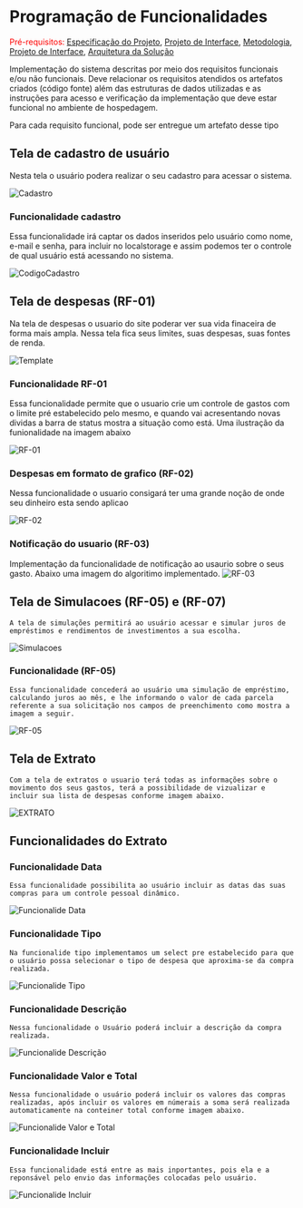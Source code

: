 # Programação de Funcionalidades

<span style="color:red">Pré-requisitos: <a href="2-Especificação do Projeto.md"> Especificação do Projeto</a></span>, <a href="3-Projeto de Interface.md"> Projeto de Interface</a>, <a href="4-Metodologia.md"> Metodologia</a>, <a href="3-Projeto de Interface.md"> Projeto de Interface</a>, <a href="5-Arquitetura da Solução.md"> Arquitetura da Solução</a>

Implementação do sistema descritas por meio dos requisitos funcionais e/ou não funcionais. Deve relacionar os requisitos atendidos os artefatos criados (código fonte) além das estruturas de dados utilizadas e as instruções para acesso e verificação da implementação que deve estar funcional no ambiente de hospedagem.

Para cada requisito funcional, pode ser entregue um artefato desse tipo

## Tela de cadastro de usuário
Nesta tela o usuário podera realizar o seu cadastro para acessar o sistema.

![Cadastro](img/Cadastro_template.png)

### Funcionalidade cadastro
Essa funcionalidade irá captar os dados inseridos pelo usuário como nome, e-mail e senha, para incluir no localstorage e assim podemos ter o controle de qual usuário está acessando no sistema.

![CodigoCadastro](img/C%C3%B3digo_Cadastro.png)


## Tela de despesas (RF-01)
Na tela de despesas o usuario do site poderar ver sua vida finaceira de forma mais ampla. Nessa tela fica seus limites, suas despesas, suas fontes de renda.

![Template](img/template.png)

### Funcionalidade RF-01
Essa funcionalidade permite que o usuario crie um controle de gastos com o limite pré estabelecido pelo mesmo, e quando vai acresentando novas dividas a barra de status mostra a situação como está. Uma ilustração da funionalidade na imagem abaixo

![RF-01](img/RF-01.png)

### Despesas em formato de grafico (RF-02)
Nessa funcionalidade o usuario consigará ter uma grande noção de onde seu dinheiro esta sendo aplicao

![RF-02](img/rf-02.png)

### Notificação do usuario (RF-03)
Implementação da funcionalidade de notificação ao usaurio sobre o seus gasto. Abaixo uma imagem do algoritimo implementado.
![RF-03](img/rf-03.png)

## Tela de Simulacoes (RF-05) e (RF-07)
    A tela de simulações permitirá ao usuário acessar e simular juros de empréstimos e rendimentos de investimentos a sua escolha.

![Simulacoes](img/Simula%C3%A7%C3%B5es%20Intt..png)  

### Funcionalidade (RF-05)
    Essa funcionalidade concederá ao usuário uma simulação de empréstimo, calculando juros ao mês, e lhe informando o valor de cada parcela referente a sua solicitação nos campos de preenchimento como mostra a imagem a seguir.

 ![RF-05](img/simulacoes%20func..png)   

## Tela de Extrato
    Com a tela de extratos o usuario terá todas as informações sobre o movimento dos seus gastos, terá a possibilidade de vizualizar e incluir sua lista de despesas conforme imagem abaixo.

 ![EXTRATO](img/tela.extratos.jpg)

## Funcionalidades do Extrato
### Funcionalidade Data
    Essa funcionalidade possibilita ao usuário incluir as datas das suas compras para um controle pessoal dinâmico. 

![Funcionalide Data](img/funcionalidade.data.jpg)

### Funcionalidade Tipo
    Na funcionalide tipo implementamos um select pre estabelecido para que o usuário possa selecionar o tipo de despesa que aproxima-se da compra realizada.

![Funcionalide Tipo](img/funcionalidade.tipo.jpg)

### Funcionalidade Descrição
    Nessa funcionalidade o Usuário poderá incluir a descrição da compra realizada.

![Funcionalide Descrição](img/funcionalidade.descri%C3%A7%C3%A3o.jpg)

### Funcionalidade Valor e Total
    Nessa funcionalidade o usuário poderá incluir os valores das compras realizadas, após incluir os valores em númerais a soma será realizada automaticamente na conteiner total conforme imagem abaixo. 

![Funcionalide Valor e Total](img/funcionalidade.valor.jpg)

### Funcionalidade Incluir
    Essa funcionalidade está entre as mais inportantes, pois ela e a reponsável pelo envio das informações colocadas pelo usuário.
![Funcionalide Incluir](img/funcionalidade.incuir.jpg)      
